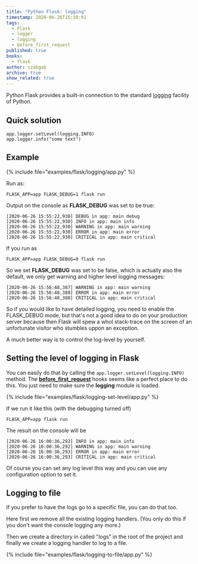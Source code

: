 ```yaml
---
title: "Python Flask: logging"
timestamp: 2020-06-26T15:30:01
tags:
  - Flask
  - logger
  - logging
  - before_first_request
published: true
books:
  - flask
author: szabgab
archive: true
show_related: true
---
```



Python Flask provides a built-in connection to the standard [logging](https://docs.python.org/library/logging.html) facility of Python.


## Quick solution

```
app.logger.setLevel(logging.INFO)
app.logger.info("some text")
```

## Example

{% include file="examples/flask/logging/app.py" %}

Run as:

```
FLASK_APP=app FLASK_DEBUG=1 flask run
```

Output on the console as <b>FLASK_DEBUG</b> was set to be true:

```
[2020-06-26 15:55:22,930] DEBUG in app: main debug
[2020-06-26 15:55:22,930] INFO in app: main info
[2020-06-26 15:55:22,930] WARNING in app: main warning
[2020-06-26 15:55:22,930] ERROR in app: main error
[2020-06-26 15:55:22,930] CRITICAL in app: main critical
```

If you run as

```
FLASK_APP=app FLASK_DEBUG=0 flask run
```

So we set <b>FLASK_DEBUG</b> was set to be false, which is actually also the default, we only get warning and higher level logging messages:

```
[2020-06-26 15:56:48,387] WARNING in app: main warning
[2020-06-26 15:56:48,388] ERROR in app: main error
[2020-06-26 15:56:48,388] CRITICAL in app: main critical
```

So if you would like to have detailed logging, you need to enable the FLASK_DEBUG mode, but that's not a good idea to do on your production
server because then Flask will spew a whol stack-trace on the screen of an unfortunate visitor who stumbles uppon an exception.

A much better way is to control the log-level by yourself.

## Setting the level of logging in Flask

You can easily do that by calling the `app.logger.setLevel(logging.INFO)` method.
The <a href="/python-flask-before-first-request"><b>before_first_request</b></a> hooks seems like a perfect place to do this.
You just need to make sure the <b>logging</b> module is loaded.

{% include file="examples/flask/logging-set-level/app.py" %}

If we run it like this (with the debugging turned off)

```
FLASK_APP=app flask run
```

The result on the console will be

```
[2020-06-26 16:00:36,292] INFO in app: main info
[2020-06-26 16:00:36,292] WARNING in app: main warning
[2020-06-26 16:00:36,293] ERROR in app: main error
[2020-06-26 16:00:36,293] CRITICAL in app: main critical
```

Of course you can set any log level this way and you can use any configuration option to set it.

## Logging to file

If you prefer to have the logs go to a specific file, you can do that too.

Here first we remove all the existing logging handlers. (You only do this if you don't want the console logging any more.)

Then we create a directory in called "logs" in the root of the project and finally we create a logging handler to log to a file.

{% include file="examples/flask/logging-to-file/app.py" %}

